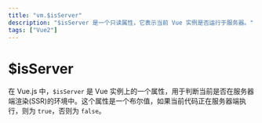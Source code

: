 ```yaml
---
title: "vm.$isServer"
description: "$isServer 是一个只读属性，它表示当前 Vue 实例是否运行于服务器。"
tags: ["Vue2"]
---
```


# $isServer

在 Vue.js 中，`$isServer` 是 Vue 实例上的一个属性，用于判断当前是否在服务器端渲染(SSR)的环境中。这个属性是一个布尔值，如果当前代码正在服务器端执行，则为 `true`，否则为 `false`。
